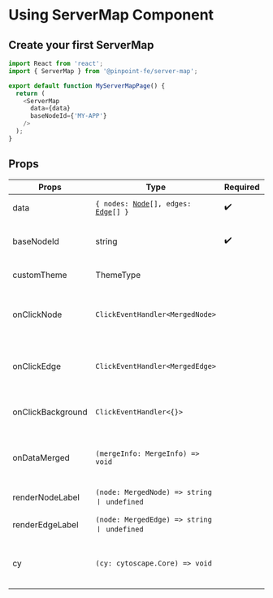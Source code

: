 # Using ServerMap Component

## Create your first ServerMap

```typescript title="Create ServerMap"
import React from 'react';
import { ServerMap } from '@pinpoint-fe/server-map';

export default function MyServerMapPage() {
  return (
    <ServerMap 
      data={data}
      baseNodeId={'MY-APP'} 
    />
  );
}
```

## Props

| Props | Type | Required | Description |
| --- | --- | --- | --- |
| data | <code>{ nodes: <a href="/servermap/guide/node">Node</a>[], edges: <a href="/servermap/guide/edge">Edge</a>[] }</code> | ✔️ | 서버맵으로 표현할 data |
| baseNodeId | string | ✔️ | 서버맵의 중심이 되는 노드 id             |
| customTheme | ThemeType | | 	 사용자 정의 스타일 객체 |
| onClickNode       | `ClickEventHandler<MergedNode>`    |  |  Node를 마우스로 클릭했을 때 실행할 콜백 함수   |
| onClickEdge       | `ClickEventHandler<MergedEdge>`    |  |   Edge를 마우스로 클릭했을 때 실행할 콜백 함수   |
| onClickBackground | `ClickEventHandler<{}>`             |  | 	 배경을 클릭했을 때 실행할 콜백 함수 |
| onDataMerged | `(mergeInfo: MergeInfo) => void`             |  | 병합로직이 수행되었을 때 실행할 콜백 함수 |
| renderNodeLabel   | `(node: MergedNode) => string ㅣ undefined` |  |  사용자 정의 노드 라벨                                        |
| renderEdgeLabel   | `(node: MergedEdge) => string ㅣ undefined` |  |  사용자 정의 엣지 라벨                                        |
| cy   | `(cy: cytoscape.Core) => void` |  | Cytoscape cy 레퍼런스를 활용할 콜백 함수 |
